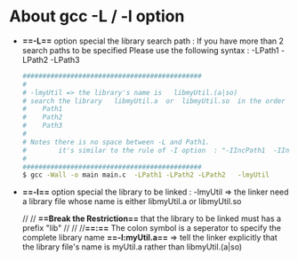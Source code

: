 # About gcc -L / -l option
- **==-L==** option special the library search path : 
    If you have more than 2 search paths to be specified
    Please use the following syntax : -LPath1 -LPath2 -LPath3

    ```bash
    #############################################
    #
    # -lmyUtil => the library's name is   libmyUtil.(a|so)  
    # search the library   libmyUtil.a  or  libmyUtil.so  in the order of  
    #    Path1
    #    Path2 
    #    Path3 
    #
    # Notes there is no space between -L and Path1. 
    #        it's similar to the rule of -I option  : "-IIncPath1  -IIncPath2"
    #
    #############################################
    $ gcc -Wall -o main main.c  -LPath1 -LPath2 -LPath2   -lmyUtil
    ```


- **==-l==** option special the library to be linked : 
    -lmyUtil      => the linker need a library file whose name is either  libmyUtil.a   or libmyUtil.so

    //
    // **==Break the Restriction==** that the library to be linked must has a prefix "lib"
    //
    // 
    //**==:==**    The colon symbol is a seperator to specify the complete library name
    **==\-l:myUtil.a==**  => tell the linker explicitly that the library file's name is   myUtil.a  rather than libmyUtil.(a|so)


